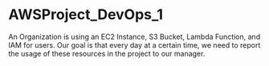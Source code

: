 # AWSProject_DevOps_1
 An Organization is using an EC2 Instance, S3 Bucket, Lambda Function, and IAM for users. Our goal is that every day at a certain time, we need to report the usage of these resources in the project to our manager.
